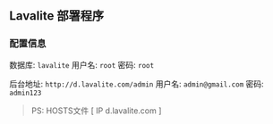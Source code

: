 
## Lavalite 部署程序

### 配置信息

数据库: `lavalite` 用户名: `root`  密码: `root`

后台地址: `http://d.lavalite.com/admin` 用户名: `admin@gmail.com` 密码: `admin123`

> PS: HOSTS文件 [ IP  d.lavalite.com ]


